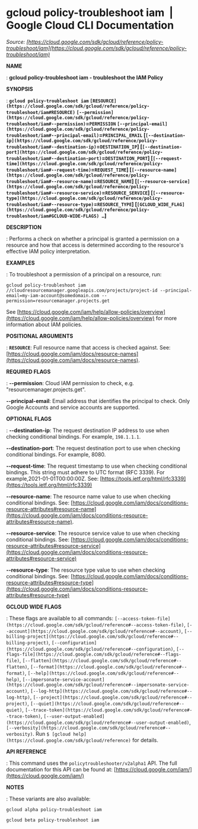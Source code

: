 # gcloud policy-troubleshoot iam  |  Google Cloud CLI Documentation

*Source: [https://cloud.google.com/sdk/gcloud/reference/policy-troubleshoot/iam](https://cloud.google.com/sdk/gcloud/reference/policy-troubleshoot/iam)*

**NAME**

: **gcloud policy-troubleshoot iam - troubleshoot the IAM Policy**

**SYNOPSIS**

: **`gcloud policy-troubleshoot iam` `[RESOURCE](https://cloud.google.com/sdk/gcloud/reference/policy-troubleshoot/iam#RESOURCE)` `[--permission](https://cloud.google.com/sdk/gcloud/reference/policy-troubleshoot/iam#--permission)`=`PERMISSION` `[--principal-email](https://cloud.google.com/sdk/gcloud/reference/policy-troubleshoot/iam#--principal-email)`=`PRINCIPAL_EMAIL` [`[--destination-ip](https://cloud.google.com/sdk/gcloud/reference/policy-troubleshoot/iam#--destination-ip)`=`DESTINATION_IP`] [`[--destination-port](https://cloud.google.com/sdk/gcloud/reference/policy-troubleshoot/iam#--destination-port)`=`DESTINATION_PORT`] [`[--request-time](https://cloud.google.com/sdk/gcloud/reference/policy-troubleshoot/iam#--request-time)`=`REQUEST_TIME`] [`[--resource-name](https://cloud.google.com/sdk/gcloud/reference/policy-troubleshoot/iam#--resource-name)`=`RESOURCE_NAME`] [`[--resource-service](https://cloud.google.com/sdk/gcloud/reference/policy-troubleshoot/iam#--resource-service)`=`RESOURCE_SERVICE`] [`[--resource-type](https://cloud.google.com/sdk/gcloud/reference/policy-troubleshoot/iam#--resource-type)`=`RESOURCE_TYPE`] [`[GCLOUD_WIDE_FLAG](https://cloud.google.com/sdk/gcloud/reference/policy-troubleshoot/iam#GCLOUD-WIDE-FLAGS) …`]**

**DESCRIPTION**

: Performs a check on whether a principal is granted a permission on a resource
and how that access is determined according to the resource's effective IAM
policy interpretation.

**EXAMPLES**

: To troubleshoot a permission of a principal on a resource, run:

```
gcloud policy-troubleshoot iam //cloudresourcemanager.googleapis.com/projects/project-id --principal-email=my-iam-account@somedomain.com --permission=resourcemanager.projects.get
```

See [https://cloud.google.com/iam/help/allow-policies/overview](https://cloud.google.com/iam/help/allow-policies/overview)
for more information about IAM policies.

**POSITIONAL ARGUMENTS**

: **`RESOURCE`**:
Full resource name that access is checked against. See: [https://cloud.google.com/iam/docs/resource-names](https://cloud.google.com/iam/docs/resource-names).

**REQUIRED FLAGS**

: **--permission**:
Cloud IAM permission to check, e.g. "resourcemanager.projects.get".

**--principal-email**:
Email address that identifies the principal to check. Only Google Accounts and
service accounts are supported.

**OPTIONAL FLAGS**

: **--destination-ip**:
The request destination IP address to use when checking conditional bindings.
For example, `198.1.1.1`.

**--destination-port**:
The request destination port to use when checking conditional bindings. For
example, 8080.

**--request-time**:
The request timestamp to use when checking conditional bindings. This string
must adhere to UTC format (RFC 3339). For example,2021-01-01T00:00:00Z. See: [https://tools.ietf.org/html/rfc3339](https://tools.ietf.org/html/rfc3339)

**--resource-name**:
The resource name value to use when checking conditional bindings. See: [https://cloud.google.com/iam/docs/conditions-resource-attributes#resource-name](https://cloud.google.com/iam/docs/conditions-resource-attributes#resource-name).

**--resource-service**:
The resource service value to use when checking conditional bindings. See: [https://cloud.google.com/iam/docs/conditions-resource-attributes#resource-service](https://cloud.google.com/iam/docs/conditions-resource-attributes#resource-service)

**--resource-type**:
The resource type value to use when checking conditional bindings. See: [https://cloud.google.com/iam/docs/conditions-resource-attributes#resource-type](https://cloud.google.com/iam/docs/conditions-resource-attributes#resource-type)

**GCLOUD WIDE FLAGS**

: These flags are available to all commands: `[--access-token-file](https://cloud.google.com/sdk/gcloud/reference#--access-token-file)`,
`[--account](https://cloud.google.com/sdk/gcloud/reference#--account)`, `[--billing-project](https://cloud.google.com/sdk/gcloud/reference#--billing-project)`,
`[--configuration](https://cloud.google.com/sdk/gcloud/reference#--configuration)`,
`[--flags-file](https://cloud.google.com/sdk/gcloud/reference#--flags-file)`,
`[--flatten](https://cloud.google.com/sdk/gcloud/reference#--flatten)`, `[--format](https://cloud.google.com/sdk/gcloud/reference#--format)`, `[--help](https://cloud.google.com/sdk/gcloud/reference#--help)`, `[--impersonate-service-account](https://cloud.google.com/sdk/gcloud/reference#--impersonate-service-account)`,
`[--log-http](https://cloud.google.com/sdk/gcloud/reference#--log-http)`,
`[--project](https://cloud.google.com/sdk/gcloud/reference#--project)`, `[--quiet](https://cloud.google.com/sdk/gcloud/reference#--quiet)`, `[--trace-token](https://cloud.google.com/sdk/gcloud/reference#--trace-token)`, `[--user-output-enabled](https://cloud.google.com/sdk/gcloud/reference#--user-output-enabled)`,
`[--verbosity](https://cloud.google.com/sdk/gcloud/reference#--verbosity)`.
Run `$ [gcloud help](https://cloud.google.com/sdk/gcloud/reference)` for details.

**API REFERENCE**

: This command uses the `policytroubleshooter/v2alpha1` API. The full
documentation for this API can be found at: [https://cloud.google.com/iam/](https://cloud.google.com/iam/)

**NOTES**

: These variants are also available:

```
gcloud alpha policy-troubleshoot iam
```

```
gcloud beta policy-troubleshoot iam
```
